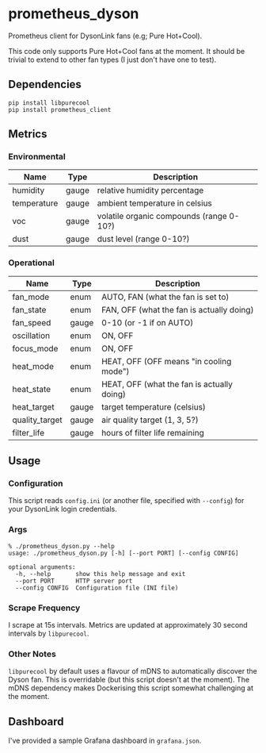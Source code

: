 # prometheus_dyson
Prometheus client for DysonLink fans (e.g; Pure Hot+Cool).

This code only supports Pure Hot+Cool fans at the moment. It should be trivial
to extend to other fan types (I just don't have one to test).

## Dependencies

```
pip install libpurecool
pip install prometheus_client
```
## Metrics

### Environmental

Name | Type | Description
---- | ---- | -----------
humidity | gauge | relative humidity percentage
temperature | gauge | ambient temperature in celsius
voc | gauge | volatile organic compounds (range 0-10?)
dust | gauge | dust level (range 0-10?)

### Operational

Name | Type | Description
---- | ---- | -----------
fan_mode | enum | AUTO, FAN (what the fan is set to)
fan_state | enum | FAN, OFF (what the fan is actually doing)
fan_speed | gauge | 0-10 (or -1 if on AUTO)
oscillation | enum | ON, OFF
focus_mode | enum | ON, OFF
heat_mode | enum | HEAT, OFF (OFF means "in cooling mode")
heat_state | enum | HEAT, OFF (what the fan is actually doing)
heat_target | gauge | target temperature (celsius)
quality_target | gauge | air quality target (1, 3, 5?)
filter_life | gauge | hours of filter life remaining

## Usage

### Configuration

This script reads `config.ini` (or another file, specified with `--config`)
for your DysonLink login credentials.

### Args
```
% ./prometheus_dyson.py --help
usage: ./prometheus_dyson.py [-h] [--port PORT] [--config CONFIG]

optional arguments:
  -h, --help       show this help message and exit
  --port PORT      HTTP server port
  --config CONFIG  Configuration file (INI file)
```

### Scrape Frequency

I scrape at 15s intervals. Metrics are updated at approximately 30 second
intervals by `libpurecool`.

### Other Notes

`libpurecool` by default uses a flavour of mDNS to automatically discover
the Dyson fan. This is overridable (but this script doesn't at the moment).
The mDNS dependency makes Dockerising this script somewhat challenging at
the moment.

## Dashboard

I've provided a sample Grafana dashboard in `grafana.json`.
